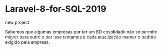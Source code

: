 # Laravel-8-for-SQL-2019
 new project

 Sabemos que algumas empresas por ter um BD cosolidado não se permite migrar para outro e por isso tentamos a cada atualização manter o padrão exigido pela empresa.



 
